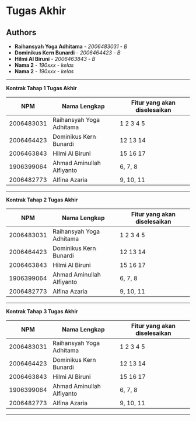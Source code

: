 # Tugas Akhir
## Authors
* **Raihansyah Yoga Adhitama** - *2006483031* - *B*
* **Dominikus Kern Bunardi** - *2006464423* - *B*
* **Hilmi Al Biruni** - *2006463843* - *B*
* **Nama 2** - *190xxx* - *kelas*
* **Nama 2** - *190xxx* - *kelas*

---
**Kontrak Tahap 1 Tugas Akhir**

| NPM | Nama Lengkap | Fitur yang akan diselesaikan  |
| ----------| --- | ---------- | 
| 2006483031 | Raihansyah Yoga Adhitama | 1 2 3 4 5 |
| 2006464423 | Dominikus Kern Bunardi  | 12 13 14|
| 2006463843| Hilmi Al Biruni | 15 16 17 |
| 1906399064 | Ahmad Aminullah Alfiyanto | 6, 7, 8 |
| 2006482773 | Alfina Azaria | 9, 10, 11 |

---
**Kontrak Tahap 2 Tugas Akhir**

| NPM | Nama Lengkap | Fitur yang akan diselesaikan  |
| ----------| --- | ---------- | 
| 2006483031 | Raihansyah Yoga Adhitama | 1 2 3 4 5 |
| 2006464423 | Dominikus Kern Bunardi  | 12 13 14|
| 2006463843| Hilmi Al Biruni | 15 16 17 |
| 1906399064 | Ahmad Aminullah Alfiyanto | 6, 7, 8 |
| 2006482773 | Alfina Azaria | 9, 10, 11 |

---
**Kontrak Tahap 3 Tugas Akhir**

| NPM | Nama Lengkap | Fitur yang akan diselesaikan  |
| ----------| --- | ---------- | 
| 2006483031 | Raihansyah Yoga Adhitama | 1 2 3 4 5 |
| 2006464423 | Dominikus Kern Bunardi  | 12 13 14|
| 2006463843| Hilmi Al Biruni | 15 16 17 |
| 1906399064 | Ahmad Aminullah Alfiyanto | 6, 7, 8 |
| 2006482773 | Alfina Azaria | 9, 10, 11 |
---
